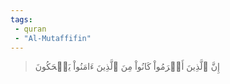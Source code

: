 ```yaml
---
tags: 
 - quran 
 - "Al-Mutaffifin"
---
```


> إِنَّ ٱلَّذِينَ أَجۡرَمُواْ كَانُواْ مِنَ ٱلَّذِينَ ءَامَنُواْ يَضۡحَكُونَ
